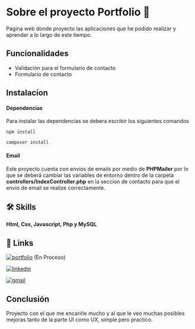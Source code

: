 # Sobre el proyecto Portfolio 📘
Pagina web donde proyecto las aplicaciones que he podido realizar y aprender a lo largo de este tiempo.
## Funcionalidades
- Validación para el formulario de contacto
- Formulario de contacto

## Instalacíon
#### Dependencias
Para instalar las dependencias se debera escribir los siguientes comandos

`npm install`

`composer install`

#### Email
Este proyecto cuenta con envíos de emails por medio de **PHPMailer** por lo que se deberá cambíar las variables de entorno dentro de la carpeta **controllers/IndexController.php** en la seccion de contacto para que el envio de email se realize correctamente.

## 🛠 Skills
**Html, Css, Javascript, Php y MySQL**

## 🔗 Links
[![portfolio](https://img.shields.io/badge/my_portfolio-000?style=for-the-badge&logo=ko-fi&logoColor=white)](https://github.com/slv3490/Portfolio) (En Proceso)

[![linkedin](https://img.shields.io/badge/linkedin-0A66C2?style=for-the-badge&logo=linkedin&logoColor=white)](https://www.linkedin.com/in/leonel-silvera-5a9a75286/)

[![gmail](https://img.shields.io/badge/gmail-EA4335?style=for-the-badge&logo=gmail&logoColor=white)](https://mail.google.com/mail/u/0/?tab=rm&ogbl#search/leonelsilvera9%40gmail.com)

## Conclusión
Proyecto con el que me encariñe mucho y al que le veo muchas posibles mejoras tanto de la parte UI como UX, simple pero practico.
